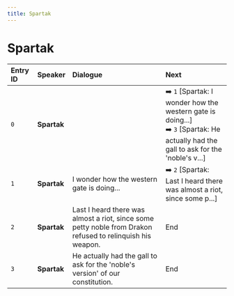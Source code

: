 ```yaml
---
title: Spartak
---
```


# Spartak


| Entry ID | Speaker | Dialogue | Next |
| :------- | :------ | :------- | :------------ |
| `0` | **Spartak** |  | ➡️ `1` \[Spartak: I wonder how the western gate is doing\.\.\.\]<br>➡️ `3` \[Spartak: He actually had the gall to ask for the 'noble's v\.\.\.\] |
| `1` | **Spartak** | I wonder how the western gate is doing\.\.\. | ➡️ `2` \[Spartak: Last I heard there was almost a riot, since some p\.\.\.\] |
| `2` | **Spartak** | Last I heard there was almost a riot, since some petty noble from Drakon refused to relinquish his weapon\. | End |
| `3` | **Spartak** | He actually had the gall to ask for the 'noble's version' of our constitution\. | End |

